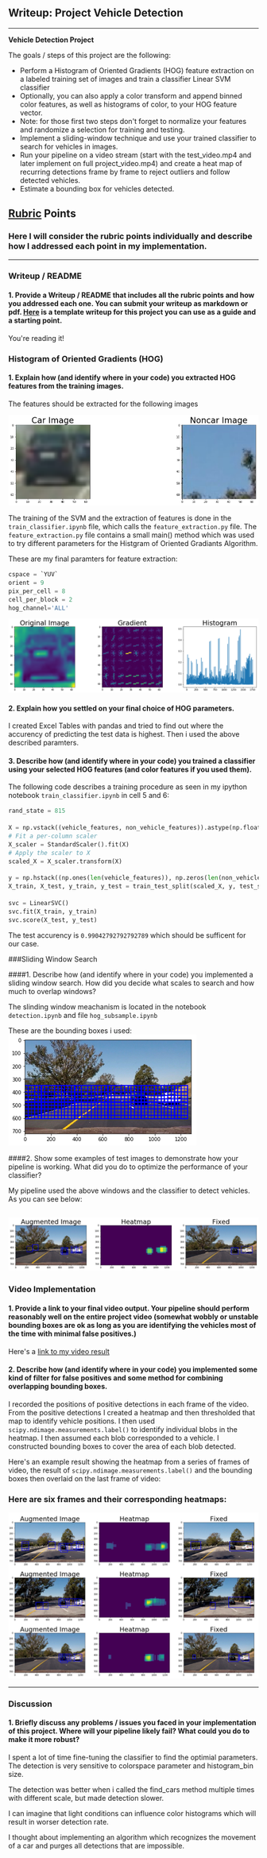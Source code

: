 ## Writeup: Project Vehicle Detection

---

**Vehicle Detection Project**

The goals / steps of this project are the following:

* Perform a Histogram of Oriented Gradients (HOG) feature extraction on a labeled training set of images and train a classifier Linear SVM classifier
* Optionally, you can also apply a color transform and append binned color features, as well as histograms of color, to your HOG feature vector. 
* Note: for those first two steps don't forget to normalize your features and randomize a selection for training and testing.
* Implement a sliding-window technique and use your trained classifier to search for vehicles in images.
* Run your pipeline on a video stream (start with the test_video.mp4 and later implement on full project_video.mp4) and create a heat map of recurring detections frame by frame to reject outliers and follow detected vehicles.
* Estimate a bounding box for vehicles detected.

[//]: # (Image References)
[image1]: ./output_images/car_noncar.png
[image2]: ./output_images/hog.png
[image3]: ./output_images/bbboxes_grid.png
[image4]: ./output_images/heatmap_and_false_positive_corr.png
[image5]: ./output_images/pipeline.png

[video1]: ./project_video.mp4

## [Rubric](https://review.udacity.com/#!/rubrics/513/view) Points
### Here I will consider the rubric points individually and describe how I addressed each point in my implementation.  

---
### Writeup / README

#### 1. Provide a Writeup / README that includes all the rubric points and how you addressed each one.  You can submit your writeup as markdown or pdf.  [Here](https://github.com/udacity/CarND-Vehicle-Detection/blob/master/writeup_template.md) is a template writeup for this project you can use as a guide and a starting point.  

You're reading it!

### Histogram of Oriented Gradients (HOG)

#### 1. Explain how (and identify where in your code) you extracted HOG features from the training images.

The features should be extracted for the following images

![alt text][image1]

The training of the SVM and the extraction of features is done in the `train_classifier.ipynb` file, which calls the `feature_extraction.py` file.
The `feature_extraction.py` file contains a small main() method which was used to try different parameters for the Histgram of Oriented Gradiants Algorithm.

These are my final paramters for feature extraction:

```python
cspace = `YUV`
orient = 9
pix_per_cell = 8
cell_per_block = 2
hog_channel='ALL'
```

![alt text][image2]

#### 2. Explain how you settled on your final choice of HOG parameters.

I created Excel Tables with pandas and tried to find out where the accurency of predicting the test data is highest. Then i used the above described paramters.

#### 3. Describe how (and identify where in your code) you trained a classifier using your selected HOG features (and color features if you used them).

The following code describes a training procedure as seen in my ipython notebook `train_classifier.ipynb` in cell 5 and 6:

```python
rand_state = 815

X = np.vstack((vehicle_features, non_vehicle_features)).astype(np.float64)
# Fit a per-column scaler
X_scaler = StandardScaler().fit(X)
# Apply the scaler to X
scaled_X = X_scaler.transform(X)

y = np.hstack((np.ones(len(vehicle_features)), np.zeros(len(non_vehicle_features)))) 
X_train, X_test, y_train, y_test = train_test_split(scaled_X, y, test_size=0.2, random_state=rand_state)

svc = LinearSVC()
svc.fit(X_train, y_train)
svc.score(X_test, y_test)
```

The test accurency is ``0.99042792792792789`` which should be sufficent for our case.

###Sliding Window Search

####1. Describe how (and identify where in your code) you implemented a sliding window search.  How did you decide what scales to search and how much to overlap windows?

The slinding window meachanism is located in the notebook ``detection.ipynb`` and file ``hog_subsample.ipynb``

These are the bounding boxes i used:
![alt text][image3]

####2. Show some examples of test images to demonstrate how your pipeline is working.  What did you do to optimize the performance of your classifier?

My pipeline used the above windows and the classifier to detect vehicles. As you can see below:

![alt text][image4]
---

### Video Implementation

#### 1. Provide a link to your final video output.  Your pipeline should perform reasonably well on the entire project video (somewhat wobbly or unstable bounding boxes are ok as long as you are identifying the vehicles most of the time with minimal false positives.)
Here's a [link to my video result](./project_video.mp4)


#### 2. Describe how (and identify where in your code) you implemented some kind of filter for false positives and some method for combining overlapping bounding boxes.

I recorded the positions of positive detections in each frame of the video.  From the positive detections I created a heatmap and then thresholded that map to identify vehicle positions.  I then used `scipy.ndimage.measurements.label()` to identify individual blobs in the heatmap.  I then assumed each blob corresponded to a vehicle.  I constructed bounding boxes to cover the area of each blob detected.  

Here's an example result showing the heatmap from a series of frames of video, the result of `scipy.ndimage.measurements.label()` and the bounding boxes then overlaid on the last frame of video:

### Here are six frames and their corresponding heatmaps:

![alt text][image5]

---

### Discussion

#### 1. Briefly discuss any problems / issues you faced in your implementation of this project.  Where will your pipeline likely fail?  What could you do to make it more robust?

I spent a lot of time fine-tuning the classifier to find the optimial parameters. The detection is very sensitive to colorspace 
parameter and histogram_bin size. 

The detection was better when i called the find_cars method multiple times with different scale, but made detection slower.

I can imagine that light conditions can influence color histograms which will result in worser detection rate. 

I thought about implementing an algorithm which recognizes the movement of a car and purges all detections that are impossible.

